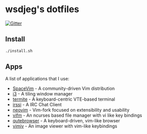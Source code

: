 # wsdjeg's dotfiles

[![Gitter](https://badges.gitter.im/wsdjeg/DotFiles.svg)](https://gitter.im/wsdjeg/DotFiles?utm_source=badge&utm_medium=badge&utm_campaign=pr-badge)

## Install

```sh
./install.sh
```

## Apps

A list of applications that I use:

- [SpaceVim](https://spacevim.org) - A community-driven Vim distribution
- [i3](https://i3wm.org/) - A tiling window manager
- [termite](https://github.com/thestinger/termite) - A keyboard-centric VTE-based terminal
- [irssi](https://irssi.org/) - A IRC Chat Client
- [neovim](https://neovim.io/) - Vim-fork focused on extensibility and usability 
- [vifm](https://vifm.info/) - An ncurses based file manager with vi like key bindings
- [qutebrowser](https://www.qutebrowser.org) - A keyboard-driven, vim-like browser
- [vimiv](http://karlch.github.io/vimiv/) - An image viewer with vim-like keybindings
